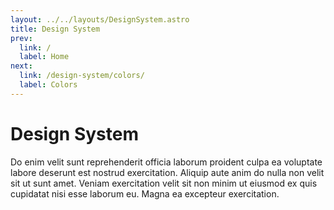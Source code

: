 ```yaml
---
layout: ../../layouts/DesignSystem.astro
title: Design System
prev:
  link: /
  label: Home
next:
  link: /design-system/colors/
  label: Colors
---
```


# Design System

Do enim velit sunt reprehenderit officia laborum proident culpa ea voluptate labore deserunt est nostrud exercitation. Aliquip aute anim do nulla non velit sit ut sunt amet. Veniam exercitation velit sit non minim ut eiusmod ex quis cupidatat nisi esse laborum eu. Magna ea excepteur exercitation.
